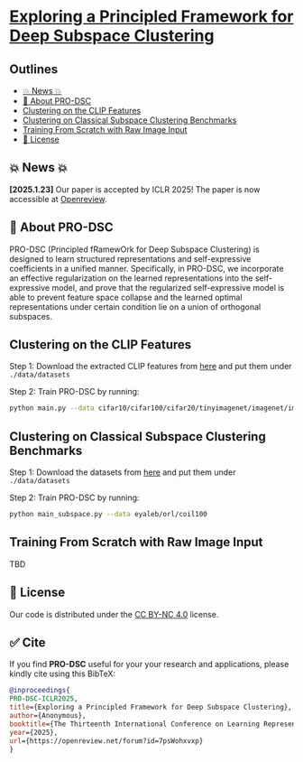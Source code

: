 # [Exploring a Principled Framework for Deep Subspace Clustering](https://openreview.net/forum?id=7psWohxvxp)

<!-- ![Paperwithcode]() -->

<!-- <p align="center">
    <img src="./assets/logo.png" width="35%"> <br>
</p> -->

## Outlines
- [💥 News 💥](https://github.com/mengxianghan123/PRO-DSC?tab=readme-ov-file#-news-)
- [👀 About PRO-DSC](https://github.com/mengxianghan123/PRO-DSC?tab=readme-ov-file#-about-pro-dsc)
- [Clustering on the CLIP Features](https://github.com/mengxianghan123/PRO-DSC?tab=readme-ov-file#clustering-on-the-clip-features)
- [Clustering on Classical Subspace Clustering Benchmarks](https://github.com/mengxianghan123/PRO-DSC?tab=readme-ov-file#clustering-on-classical-subspace-clustering-benchmarks)
- [Training From Scratch with Raw Image Input ](https://github.com/mengxianghan123/PRO-DSC?tab=readme-ov-file#training-from-scratch-with-raw-image-input)
- [📜 License](https://github.com/mengxianghan123/PRO-DSC?tab=readme-ov-file#-license)
<!-- - [🤝 Contributors]() -->

## 💥 News 💥
  **[2025.1.23]** Our paper is accepted by ICLR 2025! The paper is now accessible at [Openreview](https://openreview.net/forum?id=7psWohxvxp).
  

## 👀 About PRO-DSC
<!-- Subspace clustering is a classical unsupervised learning task, built on a basic assumption that high-dimensional data can be approximated by a union of subspaces (UoS). Nevertheless, the real-world data are often deviating from the UoS assumption. To address this challenge, state-of-the-art deep subspace clustering algorithms attempt to jointly learn UoS representations and self-expressive coefficients. However, the general framework of the existing algorithms suffers from feature collapse and lacks a theoretical guarantee to learn desired UoS representation.  -->
PRO-DSC (Principled fRamewOrk for Deep Subspace Clustering) is designed to learn structured representations and self-expressive coefficients in a unified manner. Specifically, in PRO-DSC, we incorporate an effective regularization on the learned representations into the self-expressive model, and prove that the regularized self-expressive model is able to prevent feature space collapse and the learned optimal representations under certain condition lie on a union of orthogonal subspaces. 
<!-- Moreover, we provide a scalable and efficient approach to implement our PRO-DSC and conduct extensive experiments to verify our theoretical findings and demonstrate the superior performance of our proposed deep subspace clustering approach. -->

## Clustering on the CLIP Features
Step 1: Download the extracted CLIP features from [here](https://drive.google.com/drive/folders/1L9jH8zRF3To6Hb_B0UZ6PbknhgusWm5_?usp=drive_link) and put them under `./data/datasets`

Step 2: Train PRO-DSC by running:

```sh
python main.py --data cifar10/cifar100/cifar20/tinyimagenet/imagenet/imagenetdogs
```

## Clustering on Classical Subspace Clustering Benchmarks
Step 1: Download the datasets from [here](https://drive.google.com/drive/folders/1C4qlqYOW4-YulIwgkNfqMM7dZ2O5-BK_?usp=sharing) and put them under `./data/datasets`

Step 2: Train PRO-DSC by running:

```sh
python main_subspace.py --data eyaleb/orl/coil100
```


## Training From Scratch with Raw Image Input 

TBD


## 📜 License

Our code is distributed under the [CC BY-NC 4.0](https://creativecommons.org/licenses/by-nc/4.0/) license.


## :white_check_mark: Cite

If you find **PRO-DSC** useful for your your research and applications, please kindly cite using this BibTeX:

```bibtex
@inproceedings{
PRO-DSC-ICLR2025,
title={Exploring a Principled Framework for Deep Subspace Clustering},
author={Anonymous},
booktitle={The Thirteenth International Conference on Learning Representations},
year={2025},
url={https://openreview.net/forum?id=7psWohxvxp}
}

```
